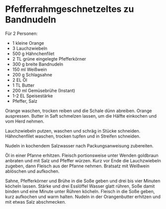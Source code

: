 Pfefferrahmgeschnetzeltes zu Bandnudeln
=======================================

Für 2 Personen:

* 1 kleine Orange
* 3 Lauchzwiebeln
* 500 g Hähnchenfilet
* 2 TL grüne eingelegte Pfefferkörner
* 300 g breite Bandnudeln
* 150 ml Weißwein
* 200 g Schlagsahne
* 2 EL Öl
* 1 TL Butter
* 200 ml Gemüsebrühe (Instant)
* 1-2 EL Speisestärke
* Pfeffer, Salz

Orange waschen, trocken reiben und die Schale dünn abreiben. Orange auspressen.
Butter in Saft schmelzen lassen, um die Hälfte einkochen und vom Herd nehmen.

Lauchzwiebeln putzen, waschen und schräg in Stücke schneiden. Hähnchenfilet
waschen, trocken tupfen und in Streifen schneiden.

Nudeln in kochendem Salzwasser nach Packungsanweisung zubereiten.

Öl in einer Pfanne erhitzen. Fleisch portionsweise unter Wenden goldbraun
anbraten und mit Salz und Pfeffer würzen. Kurz vor Ende die Lauchzwiebeln
zugeben, dann Fleisch aus der Pfanne nehmen. Bratsatz mit Weißwein ablöschen
und aufkochen.

Sahne, Pfefferkörner und Brühe in die Soße geben und drei bis vier Minuten
köcheln lassen. Stärke und drei Esslöffel Wasser glatt rühren, Soße damit binden
und eine Minute unter Rühren köcheln. Fleisch in die Soße geben, kurz aufkochen
und warm halten. Nudeln in der Orangenbutter erhitzen und mit etwas Salz
abschmecken.